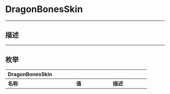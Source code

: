 # DragonBonesSkin

------------------------------------------------------------------------------------------
## 描述



------------------------------------------------------------------------------------------
## 枚举

|<div style="width:200px">DragonBonesSkin</div>|<div style="width:100px"></div>|<div style="width:100px"></div>|
|:---|:---|:---|
|**名称**|**值**|**描述**|
